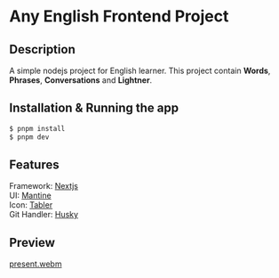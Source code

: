 # Any English Frontend Project

## Description

A simple nodejs project for English learner. This project contain **Words**, **Phrases**, **Conversations** and **Lightner**.

## Installation & Running the app

```bash
$ pnpm install
$ pnpm dev
```

## Features

Framework: [Nextjs](https://nextjs.org/) </br>
UI: [Mantine](https://mantine.dev/) </br>
Icon: [Tabler](https://tabler.io/icons) </br>
Git Handler: [Husky](https://typicode.github.io/husky/) </br>

## Preview
[present.webm](https://github.com/mst-ghi/any-english-frontend/assets/34771560/913c28e2-2c95-451d-8f39-b1539eb6565a)
